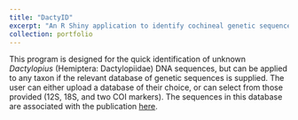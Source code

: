 ```yaml
---
title: "DactyID"
excerpt: "An R Shiny application to identify cochineal genetic sequences for 12S rRNA, 18S rRNA, or COI. <br/><img src='/images/dactyid.png'>"
collection: portfolio
---
```


This program is designed for the quick identification of unknown *Dactylopius* (Hemiptera: Dactylopiidae) DNA sequences, but can be applied to any taxon if the relevant database of genetic sequences is supplied. The user can either upload a database of their choice, or can select from those provided (12S, 18S, and two COI markers). 
The sequences in this database are associated with the publication [here](https://www.sciencedirect.com/science/article/pii/S1049964420306538).
